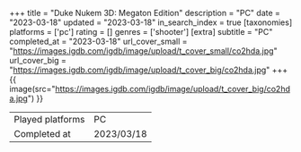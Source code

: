 +++
title = "Duke Nukem 3D: Megaton Edition"
description = "PC"
date = "2023-03-18"
updated = "2023-03-18"
in_search_index = true
[taxonomies]
platforms = ['pc']
rating = []
genres = ['shooter']
[extra]
subtitle = "PC"
completed_at = "2023-03-18"
url_cover_small = "https://images.igdb.com/igdb/image/upload/t_cover_small/co2hda.jpg"
url_cover_big = "https://images.igdb.com/igdb/image/upload/t_cover_big/co2hda.jpg"
+++
{{ image(src="https://images.igdb.com/igdb/image/upload/t_cover_big/co2hda.jpg") }}

|              |            |
| ------------ | ---------- |
| Played platforms    | PC |
| Completed at | 2023/03/18 |

